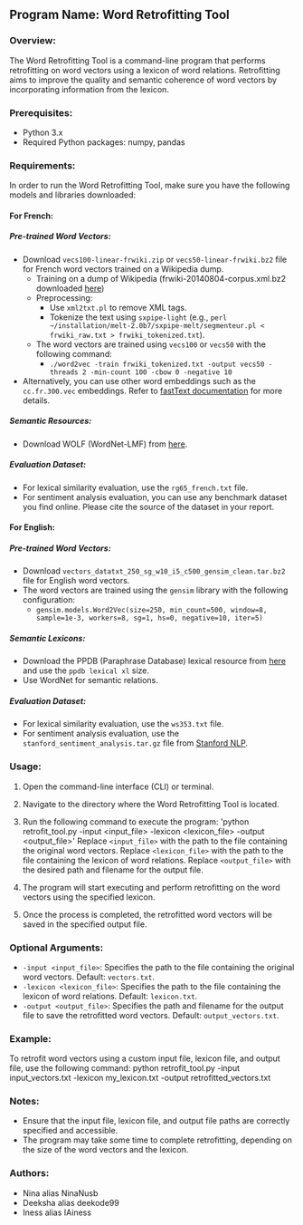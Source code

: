 ## Program Name: Word Retrofitting Tool

### Overview:
The Word Retrofitting Tool is a command-line program that performs retrofitting on word vectors using a lexicon of word relations. Retrofitting aims to improve the quality and semantic coherence of word vectors by incorporating information from the lexicon.

### Prerequisites:
- Python 3.x
- Required Python packages: numpy, pandas

### Requirements:
In order to run the Word Retrofitting Tool, make sure you have the following models and libraries downloaded:
#### For French:
##### Pre-trained Word Vectors:
- Download `vecs100-linear-frwiki.zip` or `vecs50-linear-frwiki.bz2` file for French word vectors trained on a Wikipedia dump.
  - Training on a dump of Wikipedia (frwiki-20140804-corpus.xml.bz2 downloaded [here](http://linguatools.org/tools/corpora/wikipedia-monolingual-corpora/))
  - Preprocessing:
    - Use `xml2txt.pl` to remove XML tags.
    - Tokenize the text using `sxpipe-light` (e.g., `perl ~/installation/melt-2.0b7/sxpipe-melt/segmenteur.pl < frwiki_raw.txt > frwiki_tokenized.txt`).
  - The word vectors are trained using `vecs100` or `vecs50` with the following command:
    - `./word2vec -train frwiki_tokenized.txt -output vecs50 -threads 2 -min-count 100 -cbow 0 -negative 10`
- Alternatively, you can use other word embeddings such as the `cc.fr.300.vec` embeddings. Refer to [fastText documentation](https://fasttext.cc/docs/en/crawl-vectors.html) for more details.

##### Semantic Resources:
- Download WOLF (WordNet-LMF) from [here](http://almanach.inria.fr/software_and_resources/downloads/wolf-1.0b4.xml.bz2).

##### Evaluation Dataset:
- For lexical similarity evaluation, use the `rg65_french.txt` file.
- For sentiment analysis evaluation, you can use any benchmark dataset you find online. Please cite the source of the dataset in your report.

#### For English:
##### Pre-trained Word Vectors:
- Download `vectors_datatxt_250_sg_w10_i5_c500_gensim_clean.tar.bz2` file for English word vectors.
- The word vectors are trained using the `gensim` library with the following configuration:
  - `gensim.models.Word2Vec(size=250, min_count=500, window=8, sample=1e-3, workers=8, sg=1, hs=0, negative=10, iter=5)`

##### Semantic Lexicons:
- Download the PPDB (Paraphrase Database) lexical resource from [here](http://paraphrase.org/#/download) and use the `ppdb lexical xl` size.
- Use WordNet for semantic relations.

##### Evaluation Dataset:
- For lexical similarity evaluation, use the `ws353.txt` file.
- For sentiment analysis evaluation, use the `stanford_sentiment_analysis.tar.gz` file from [Stanford NLP](https://nlp.stanford.edu/sentiment/).


### Usage:
1. Open the command-line interface (CLI) or terminal.
2. Navigate to the directory where the Word Retrofitting Tool is located.
3. Run the following command to execute the program:
    'python retrofit_tool.py -input <input_file> -lexicon <lexicon_file> -output <output_file>'
    Replace `<input_file>` with the path to the file containing the original word vectors.
    Replace `<lexicon_file>` with the path to the file containing the lexicon of word relations.
    Replace `<output_file>` with the desired path and filename for the output file.
    
4. The program will start executing and perform retrofitting on the word vectors using the specified lexicon.
5. Once the process is completed, the retrofitted word vectors will be saved in the specified output file.

### Optional Arguments:
- `-input <input_file>`: Specifies the path to the file containing the original word vectors. Default: `vectors.txt`.
- `-lexicon <lexicon_file>`: Specifies the path to the file containing the lexicon of word relations. Default: `lexicon.txt`.
- `-output <output_file>`: Specifies the path and filename for the output file to save the retrofitted word vectors. Default: `output_vectors.txt`.

### Example:
To retrofit word vectors using a custom input file, lexicon file, and output file, use the following command:
python retrofit_tool.py -input input_vectors.txt -lexicon my_lexicon.txt -output retrofitted_vectors.txt


### Notes:
- Ensure that the input file, lexicon file, and output file paths are correctly specified and accessible.
- The program may take some time to complete retrofitting, depending on the size of the word vectors and the lexicon.

### Authors:
- Nina alias NinaNusb
- Deeksha alias deekode99
- Iness alias IAiness
